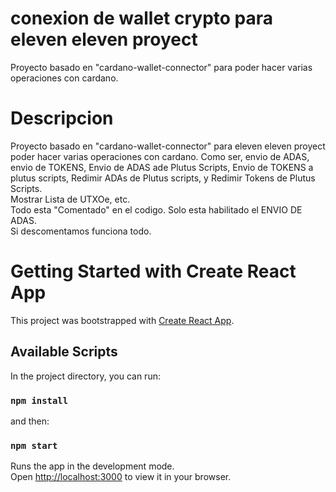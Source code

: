 # conexion de wallet crypto para eleven eleven proyect
Proyecto basado en "cardano-wallet-connector" para poder hacer varias operaciones con cardano.

# Descripcion 
Proyecto basado en "cardano-wallet-connector" para eleven eleven proyect poder hacer varias operaciones con cardano. 
Como ser, envio de ADAS, envio de TOKENS, Envio de ADAS ade Plutus Scripts, 
Envio de  TOKENS a plutus scripts, Redimir ADAs de Plutus scripts, y Redimir Tokens de Plutus Scripts.  
Mostrar Lista de UTXOe, etc.   
Todo esta "Comentado" en el codigo. Solo esta habilitado el ENVIO DE ADAS.  
Si descomentamos funciona todo. 

# Getting Started with Create React App

This project was bootstrapped with [Create React App](https://github.com/facebook/create-react-app).

## Available Scripts

In the project directory, you can run:

### `npm install`

and then:

### `npm start`

Runs the app in the development mode.\
Open [http://localhost:3000](http://localhost:3000) to view it in your browser.
